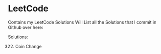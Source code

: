 # LeetCode
Contains my LeetCode Solutions
Will List all the Solutions that I commit in Github over here:

Solutions:

322. Coin Change
